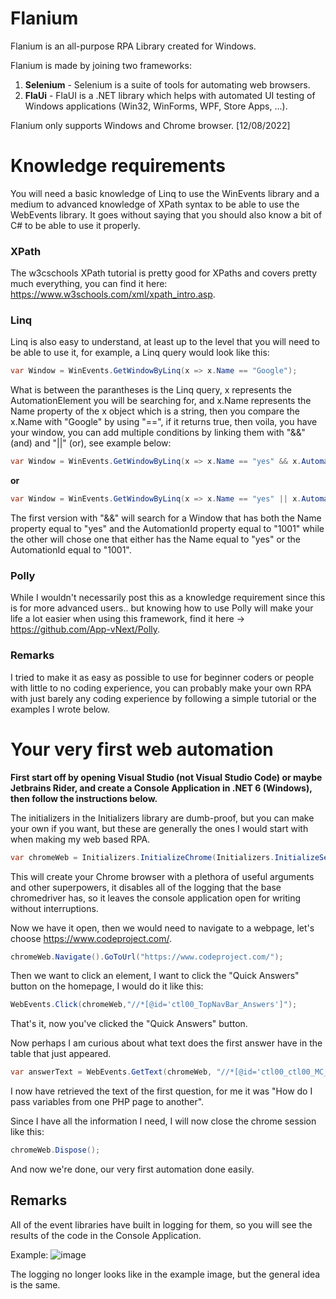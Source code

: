 # Flanium

Flanium is an all-purpose RPA Library created for Windows.

Flanium is made by joining two frameworks:
 1. **Selenium** - Selenium is a suite of tools for automating web browsers.
 2. **FlaUi** - FlaUI is a .NET library which helps with automated UI testing of Windows applications (Win32, WinForms, WPF, Store Apps, ...).
 
 Flanium only supports Windows and Chrome browser. [12/08/2022]
 
# Knowledge requirements

You will need a basic knowledge of Linq to use the WinEvents library and a medium to advanced knowledge of XPath syntax to be able to use the WebEvents library.
It goes without saying that you should also know a bit of C# to be able to use it properly.

### XPath
The w3cschools XPath tutorial is pretty good for XPaths and covers pretty much everything, you can find it here: https://www.w3schools.com/xml/xpath_intro.asp.

### Linq
Linq is also easy to understand, at least up to the level that you will need to be able to use it, for example, a Linq query would look like this:

```csharp
var Window = WinEvents.GetWindowByLinq(x => x.Name == "Google");
```

What is between the parantheses is the Linq query, x represents the AutomationElement you will be searching for, and x.Name represents the Name property of the x object which is a string, then you compare the x.Name with "Google" by using "==", if it returns true, then voila, you have your window, you can add multiple conditions by linking them with "&&" (and) and "||" (or), see example below:

```csharp
var Window = WinEvents.GetWindowByLinq(x => x.Name == "yes" && x.AutomationId == "1001");
```

**or**

```csharp
var Window = WinEvents.GetWindowByLinq(x => x.Name == "yes" || x.AutomationId == "1001");
```

The first version with "&&" will search for a Window that has both the Name property equal to "yes" and the AutomationId property equal to "1001" while the other will chose one that either has the Name equal to "yes" or the AutomationId equal to "1001".

### Polly

While I wouldn't necessarily post this as a knowledge requirement since this is for more advanced users.. but knowing how to use Polly will make your life a lot easier when using this framework, find it here -> https://github.com/App-vNext/Polly.

### Remarks

I tried to make it as easy as possible to use for beginner coders or people with little to no coding experience, you can probably make your own RPA with just barely any coding experience by following a simple tutorial or the examples I wrote below.

# Your very first web automation

**First start off by opening Visual Studio (not Visual Studio Code) or maybe Jetbrains Rider, and create a Console Application in .NET 6 (Windows), then follow the instructions below.**

The initializers in the Initializers library are dumb-proof, but you can make your own if you want, but these are generally the ones I would start with when making my web based RPA.

```csharp
var chromeWeb = Initializers.InitializeChrome(Initializers.InitializeService);
```

This will create your Chrome browser with a plethora of useful arguments and other superpowers, it disables all of the logging that the base chromedriver has, so it leaves the console application open for writing without interruptions.

Now we have it open, then we would need to navigate to a webpage, let's choose https://www.codeproject.com/.

```csharp
chromeWeb.Navigate().GoToUrl("https://www.codeproject.com/");
```

Then we want to click an element, I want to click the "Quick Answers" button on the homepage, I would do it like this:

```csharp
WebEvents.Click(chromeWeb,"//*[@id='ctl00_TopNavBar_Answers']");
```

That's it, now you've clicked the "Quick Answers" button.

Now perhaps I am curious about what text does the first answer have in the table that just appeared.

```csharp
var answerText = WebEvents.GetText(chromeWeb, "//*[@id='ctl00_ctl00_MC_AMC_Entries_ctl01_QuestionRow_H']");
```

I now have retrieved the text of the first question, for me it was "How do I pass variables from one PHP page to another".

Since I have all the information I need, I will now close the chrome session like this:

```csharp
chromeWeb.Dispose();
```

And now we're done, our very first automation done easily.

## Remarks

All of the event libraries have built in logging for them, so you will see the results of the code in the Console Application.

Example: ![image](https://user-images.githubusercontent.com/110975879/184256363-f316f713-0712-4391-8a41-70b3bb64e1a9.png)

The logging no longer looks like in the example image, but the general idea is the same.
